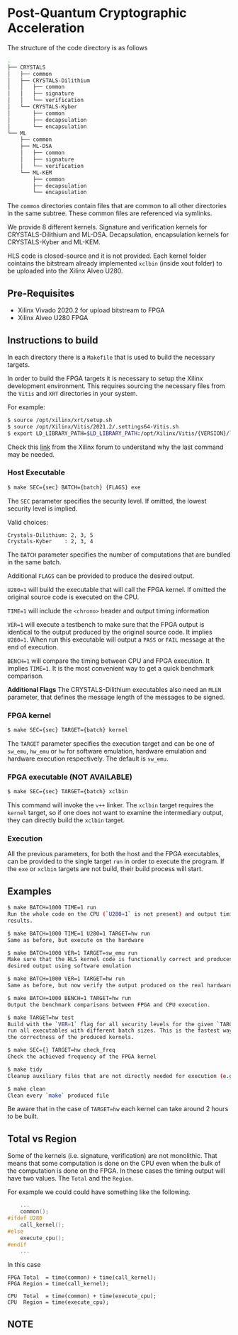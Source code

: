 # Post-Quantum Cryptographic Acceleration

The structure of the code directory is as follows

``` bash
.
├── CRYSTALS
│   ├── common
│   ├── CRYSTALS-Dilithium
│   │   ├── common
│   │   ├── signature
│   │   └── verification
│   └── CRYSTALS-Kyber
│       ├── common
│       ├── decapsulation
│       └── encapsulation
└── ML
    ├── common
    ├── ML-DSA
    │   ├── common
    │   ├── signature
    │   └── verification
    └── ML-KEM
        ├── common
        ├── decapsulation
        └── encapsulation
```

The `common` directories contain files that are common to all other directories
in the same subtree. These common files are referenced via symlinks.

We provide 8 different kernels. Signature and verification kernels for
CRYSTALS-Dilithium and ML-DSA. Decapsulation, encapsulation  kernels
for CRYSTALS-Kyber and ML-KEM.

HLS code is closed-source and it is not provided. Each kernel folder cointains
the bitstream already implemented `xclbin` (inside xout folder) to be uploaded 
into the Xilinx Alveo U280.

## Pre-Requisites
- Xilinx Vivado 2020.2 for upload bitstream to FPGA
- Xilinx Alveo U280 FPGA

## Instructions to build

In each directory there is a `Makefile` that is used to build the necessary
targets.

In order to build the FPGA targets it is necessary to setup the Xilinx
development environment. This requires sourcing the necessary files from the
`Vitis` and `XRT` directories in your system.

For example:
``` bash
$ source /opt/xilinx/xrt/setup.sh
$ source /opt/Xilinx/Vitis/2021.2/.settings64-Vitis.sh
$ export LD_LIBRARY_PATH=$LD_LIBRARY_PATH:/opt/Xilinx/Vitis/{VERSION}/lib/lnx64.o
```
Check this
[link](https://support.xilinx.com/s/question/0D52E00006uWMiPSAW/ldlibrarypath-or-other-new-shared-libraries-for-20212-missing)
from the Xilinx forum to understand why the last command may be needed.

### Host Executable
```bash
$ make SEC={sec} BATCH={batch} {FLAGS} exe
```

The `SEC` parameter specifies the security level. If omitted, the lowest
security level is implied.

Valid choices:
```
Crystals-Dilithium: 2, 3, 5
Crystals-Kyber    : 2, 3, 4
```

The `BATCH` parameter specifies the number of computations that are bundled in
the same batch.

Additional `FLAGS` can be provided to produce the desired output.

`U280=1` will build the executable that will call the FPGA kernel. If omitted
the original source code is executed on the CPU.

`TIME=1` will include the `<chrono>` header and output timing information

`VER=1` will execute a testbench to make sure that the FPGA output is identical
to the output produced by the original source code. It implies `U280=1`. When
run this executable will output a `PASS` or `FAIL` message at the end of
execution.

`BENCH=1` will compare the timing between CPU and FPGA execution. It implies
`TIME=1`. It is the most convenient way to get a quick benchmark comparison.

**Additional Flags**
The CRYSTALS-Dilithium executables also need an `MLEN` parameter, that defines
the message length of the messages to be signed.

### FPGA kernel
``` bash
$ make SEC={sec} TARGET={batch} kernel
```
The `TARGET` parameter specifies the execution target and can be one of
`sw_emu`, `hw_emu` or `hw` for software emulation, hardware emulation and
hardware execution respectively. The default is `sw_emu`.

### FPGA executable (NOT AVAILABLE)
``` bash
$ make SEC={sec} TARGET={batch} xclbin
```

This command will invoke the `v++` linker. The `xclbin` target requires the
`kernel` target, so if one does not want to examine the intermediary output,
they can directly build the `xclbin` target.

### Execution
All the previous parameters, for both the host and the FPGA executables, can be
provided to the single target `run` in order to execute the program. If the
`exe` or `xclbin` targets are not build, their build process will start.

## Examples
``` bash
$ make BATCH=1000 TIME=1 run
Run the whole code on the CPU (`U280=1` is not present) and output timing
results.
```

``` bash
$ make BATCH=1000 TIME=1 U280=1 TARGET=hw run
Same as before, but execute on the hardware
```

``` bash
$ make BATCH=1000 VER=1 TARGET=sw_emu run
Make sure that the HLS kernel code is functionally correct and produces the
desired output using software emulation
```

``` bash
$ make BATCH=1000 VER=1 TARGET=hw run
Same as before, but now verify the output produced on the real hardware
```

``` bash
$ make BATCH=1000 BENCH=1 TARGET=hw run
Output the benchmark comparisons between FPGA and CPU execution.
```

``` bash
$ make TARGET=hw test
Build with the `VER=1` flag for all security levels for the given `TARGET` and
run all executables with different batch sizes. This is the fastest way to check
the correctness of the produced kernels. 
```

``` bash
$ make SEC={} TARGET=hw check_freq
Check the achieved frequency of the FPGA kernel
```

``` bash
$ make tidy
Cleanup auxiliary files that are not directly needed for execution (e.g. logs, temps, etc.)
```

``` bash
$ make clean
Clean every `make` produced file
```

Be aware that in the case of `TARGET=hw` each kernel can take around 2 hours to
be built.

## Total vs Region
Some of the kernels (i.e. signature, verification) are
not monolithic. That means that some computation is done on the CPU even when
the bulk of the computation is done on the FPGA. In these cases the timing
output will have two values. The `Total` and the `Region`.

For example we could could have something like the following.

``` c
    ...
    common();
#ifdef U280
    call_kernel();
#else
    execute_cpu();
#endif
    ...
```

In this case
```
FPGA Total  = time(common) + time(call_kernel);
FPGA Region = time(call_kernel);

CPU  Total  = time(common) + time(execute_cpu);
CPU  Region = time(execute_cpu);
```

## NOTE
